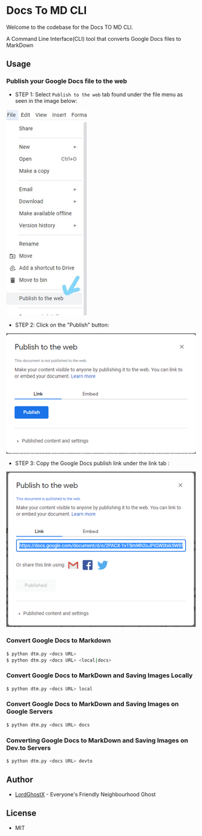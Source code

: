 # Docs To MD CLI

Welcome to the codebase for the Docs TO MD CLI.

A Command Line Interface(CLI) tool that converts Google Docs files to MarkDown

## Usage

### Publish your Google Docs file to the web

* STEP 1: Select `Publish to the web` tab found under the file menu as seen in the image below:

![publish_step_1](docs_publish_step_1.jpg)


* STEP 2: Click on the "Publish" button:

![publish_step_2](docs_publish_step_2.PNG)


* STEP 3: Copy the Google Docs publish link under the link tab :

![publish_step_3](docs_publish_step_3.PNG)


### Convert Google Docs to Markdown

```bash
$ python dtm.py <docs URL>
$ python dtm.py <docs URL> <local|docs>
```

### Convert Google Docs to MarkDown and Saving Images Locally

```bash
$ python dtm.py <docs URL> local
```

### Convert Google Docs to MarkDown and Saving Images on Google Servers

```bash
$ python dtm.py <docs URL> docs
```

### Converting Google Docs to MarkDown and Saving Images on Dev.to Servers

```bash
$ python dtm.py <docs URL> devto
```

## Author

* [LordGhostX](https://twitter.com/LordGhostX) - Everyone's Friendly Neighbourhood Ghost

## License

* MIT
